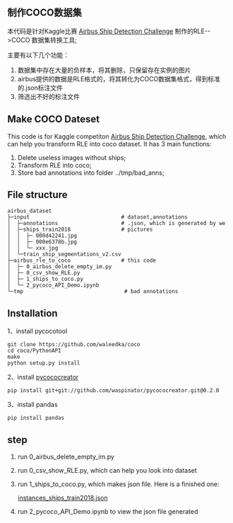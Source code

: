 ## 制作COCO数据集

本代码是针对Kaggle比赛 [Airbus Ship Detection Challenge](https://www.kaggle.com/c/airbus-ship-detection) 制作的RLE-->COCO 数据集转换工具;

主要有以下几个功能：

1. 数据集中存在大量的负样本，将其删除，只保留存在实例的图片
2. airbus提供的数据是RLE格式的，将其转化为COCO数据集格式，得到标准的.json标注文件
3. 筛选出不好的标注文件

## Make COCO Dateset

This code is for Kaggle competiton [Airbus Ship Detection Challenge](https://www.kaggle.com/c/airbus-ship-detection), which can help you transform RLE into coco dataset. It has 3 main functions:

1. Delete useless images without ships;
2. Transform RLE into coco;
3. Store bad annotations into folder ../tmp/bad_anns;

## File structure

    airbus_dataset
    ├─input								# dataset,annotations
    │  ├─annotations            		# .json, which is generated by we
    │  ├─ships_train2018        		# pictures
    │  │  ├─ 000d42241.jpg
    │  │  ├─ 000e6378b.jpg
    │  │  └─ xxx.jpg
    │  └─train_ship_segmentations_v2.csv
    ├─airbus_rle_to_coco        		# this code
    │  ├─ 0_airbus_delete_empty_im.py	
    │  ├─ 0_csv_show_RLE.py
    │  ├─ 1_ships_to_coco.py
    │  └─ 2_pycoco_API_Demo.ipynb
    └─tmp                      			 # bad annotations


## Installation

1、install pycocotool

    git clone https://github.com/waleedka/coco
    cd coco/PythonAPI
    make
    python setup.py install

2、install [pycococreator](https://github.com/waspinator/pycococreator)


    pip install git+git://github.com/waspinator/pycococreator.git@0.2.0

3、install pandas

    pip install pandas



## step

1. run  0_airbus_delete_empty_im.py

2. run  0_csv_show_RLE.py, which can help you look into dataset

3. run  1_ships_to_coco.py, which makes json file. Here is a finished one:  

   [instances_ships_train2018.json](https://storage.googleapis.com/kaggle-forum-message-attachments/inbox/1998668/159ec0e9b79f7eae65826a1a3377e970/instances_ships_train2018.zip)

4. run  2_pycoco_API_Demo.ipynb to view the json file generated
